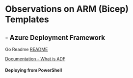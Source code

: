 #  Observations on ARM (Bicep) Templates

## - Azure Deployment Framework
Go Readme [README](https://github.com/brwilkinson/AzureDeploymentFramework#readme)

[Documentation - What is ADF](./ADF.md)

####  Deploying from PowerShell